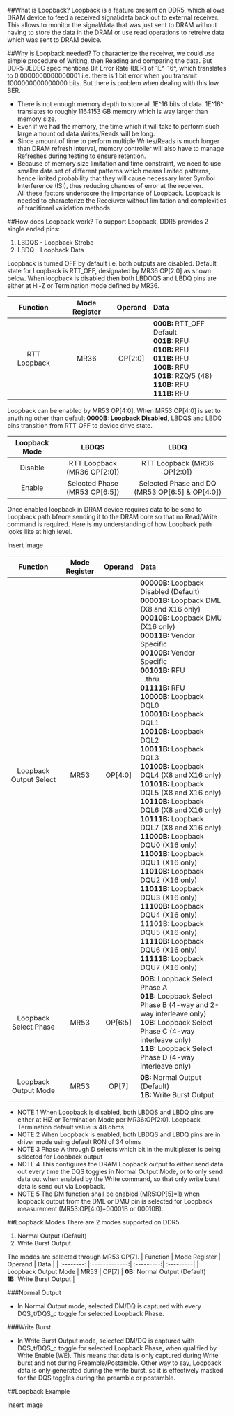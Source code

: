 
##What is Loopback?
Loopback is a feature present on DDR5, which allows DRAM device to feed a received signal/data back out to external receiver. This allows to monitor the signal/data that was just sent to DRAM without having to store the data in the DRAM or use read operations to retreive data which was sent to DRAM device.

##Why is Loopback needed?
To characterize the receiver, we could use simple procedure of Writing, then Reading and comparing the data. But DDR5 JEDEC spec mentions Bit Error Rate (BER) of 1E^-16^, which translates to 0.0000000000000001 i.e. there is 1 bit error when you transmit 1000000000000000 bits. But there is problem when dealing with this low BER.

- There is not enough memory depth to store all 1E^16 bits of data. 1E^16^ translates to roughly 1164153 GB memory which is way 
larger than memory size.<br>
- Even if we had the memory, the time which it will take to perform such large amount od data Writes/Reads will be long.<br>
- Since amount of time to perform multiple Writes/Reads is much longer than DRAM refresh interval, memory controller will also have 
to manage Refreshes during testing to ensure retention.<br>
- Because of memory size limitation and time constraint, we need to use smaller data set of different patterns which means limited 
patterns, hence limited probability that they will cause necessary Inter Symbol Interference (ISI), thus reducing chances of error at the receiver.<br>
All these factors underscore the importance of Loopback. Loopback is needed to characterize the Receiuver without limitation and complexities of traditional validation methods.

##How does Loopback work?
To support Loopback, DDR5 provides 2 single ended pins:<br>
1. LBDQS - Loopback Strobe<br>
2. LBDQ - Loopback Data<br>

Loopback is turned OFF by default i.e. both outputs are disabled. Default state for Loopback is RTT_OFF, designated by MR36 OP[2:0] as shown below. When loopback is disabled then both LBDOQS and LBDQ pins are either at Hi-Z or Termination mode defined by MR36.

|  Function  |      Mode Register      |   Operand    |      Data      | 
| :--------: |:-------------:| :---------:| :---------| 
| RTT Loopback | MR36 | OP[2:0] | **000B:** RTT_OFF Default <br> **001B:** RFU <br> **010B:** RFU <br> **011B:** RFU <br> **100B:** RFU <br> **101B:** RZQ/5 (48) <br> **110B:** RFU <br> **111B:** RFU |

Loopback can be enabled by MR53 OP[4:0]. When MR53 OP[4:0] is set to anything other than default **0000B: Loopback Disabled**, LBDQS and LBDQ pins transition from RTT_OFF to device drive state.<br>

|  Loopback Mode  |      LBDQS      |   LBDQ    | 
| :--------: |:-------------:| :---------:|
| Disable | RTT Loopback (MR36 OP[2:0]) | RTT Loopback (MR36 OP[2:0]) | 
| Enable | Selected Phase (MR53 OP[6:5]) | Selected Phase and DQ (MR53 OP[6:5] & OP[4:0]) | 

Once enabled loopback in DRAM device requires data to be send to Loopback path bfeore sending it to the DRAM core so that no Read/Write command is required. Here is my understanding of how Loopback path looks like at high level.

Insert Image


|  Function  |      Mode Register      |   Operand    |      Data      | 
| :--------: |:-------------:| :---------:| :---------| 
| Loopback Output Select | MR53 | OP[4:0] | **00000B:** Loopback Disabled (Default) <br> **00001B:** Loopback DML (X8 and X16 only)  <br> **00010B:** Loopback DMU (X16 only)  <br> **00011B:** Vendor Specific <br> **00100B:** Vendor Specific <br> **00101B:** RFU <br> ...thru <br> **01111B:** RFU <br> **10000B:** Loopback DQL0 <br> **10001B:** Loopback DQL1 <br> **10010B:** Loopback DQL2 <br> **10011B:** Loopback DQL3 <br> **10100B:** Loopback DQL4 (X8 and X16 only) <br> **10101B:** Loopback DQL5 (X8 and X16 only) <br> **10110B:** Loopback DQL6 (X8 and X16 only) <br> **10111B:** Loopback DQL7 (X8 and X16 only) <br> **11000B:** Loopback DQU0 (X16 only) <br> **11001B:** Loopback DQU1 (X16 only) <br> **11010B:** Loopback DQU2 (X16 only) <br> **11011B:** Loopback DQU3 (X16 only) <br> **11100B:** Loopback DQU4 (X16 only) <br> 11101B: Loopback DQU5 (X16 only) <br> **11110B:** Loopback DQU6 (X16 only) <br> **11111B:** Loopback DQU7 (X16 only) |
| Loopback Select Phase | MR53 | OP[6:5] | **00B:** Loopback Select Phase A <br> **01B:** Loopback Select Phase B (4-way and 2-way interleave only) <br> **10B:** Loopback Select Phase C (4-way interleave only) <br> **11B:** Loopback Select Phase D (4-way interleave only) |
| Loopback Output Mode | MR53 | OP[7] | **0B:** Normal Output (Default) <br> **1B:** Write Burst Output |

* NOTE 1 When Loopback is disabled, both LBDQS and LBDQ pins are either at HiZ or Termination Mode per MR36:OP[2:0]. Loopback Termination default value is 48 ohms
* NOTE 2 When Loopback is enabled, both LBDQS and LBDQ pins are in driver mode using default RON of 34 ohms
* NOTE 3 Phase A through D selects which bit in the multiplexer is being selected for Loopback output
* NOTE 4 This configures the DRAM Loopback output to either send data out every time the DQS toggles in Normal Output Mode, or to only send data out when enabled by the Write command, so that only write burst data is send out via Loopback.
* NOTE 5 The DM function shall be enabled (MR5:OP[5]=1) when loopback output from the DML or DMU pin is selected for Loopback measurement (MR53:OP[4:0]=00001B or 00010B).

##Loopback Modes
There are 2 modes supported on DDR5.

1. Normal Output (Default)
2. Write Burst Output

The modes are selected through MR53 OP[7].
|  Function  |      Mode Register      |   Operand    |      Data      | 
| :--------: |:-------------:| :---------:| :---------| 
| Loopback Output Mode | MR53 | OP[7] | **0B:** Normal Output (Default) <br> **1B:** Write Burst Output |

###Normal Output

* In Normal Output mode, selected DM/DQ is captured with every DQS_t/DQS_c toggle for selected Loopback Phase.

###Write Burst

* In Write Burst Output mode, selected DM/DQ is captured with DQS_t/DQS_c toggle for selected Loopback Phase, when qualified by Write Enable (WE). This means that data is only captured during Write burst and not during Preamble/Postamble. Other way to say, Loopback data is only generated during the write burst, so it is effectively masked for the DQS toggles during the preamble or postamble.

##Loopback Example

Insert Image